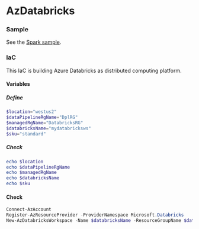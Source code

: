 # AzDatabricks

### Sample
See the [Spark sample](../Spark).

### IaC
This IaC is building Azure Databricks as distributed computing platform.

#### Variables

##### Define
```PowerShell
$location="westus2"
$dataPipelineRgName="DplRG"
$managedRgName="DatabricksRG"
$databricksName="mydatabricksws"
$sku="standard"
```

##### Check
```PowerShell
echo $location
echo $dataPipelineRgName
echo $managedRgName
echo $databricksName
echo $sku
```

#### Check
```PowerShell
Connect-AzAccount
Register-AzResourceProvider -ProviderNamespace Microsoft.Databricks
New-AzDatabricksWorkspace -Name $databricksName -ResourceGroupName $dataPipelineRgName -Location $location -ManagedResourceGroupName $managedRgName -Sku $sku
```
